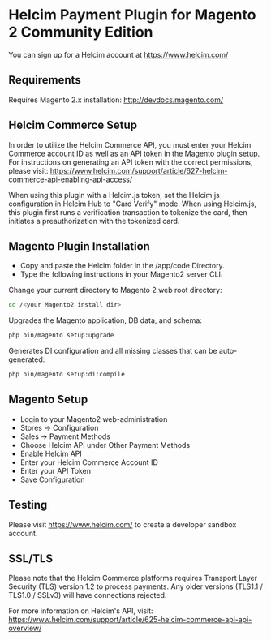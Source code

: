 # Helcim Payment Plugin for Magento 2 Community Edition

You can sign up for a Helcim account at https://www.helcim.com/

## Requirements

Requires Magento 2.x installation: http://devdocs.magento.com/

## Helcim Commerce Setup

In order to utilize the Helcim Commerce API, you must enter your Helcim Commerce account ID as well as an API token in the Magento plugin setup. For instructions on generating an API token with the correct permissions, please visit: https://www.helcim.com/support/article/627-helcim-commerce-api-enabling-api-access/

When using this plugin with a Helcim.js token, set the Helcim.js configuration in Helcim Hub to "Card Verify" mode. When using Helcim.js, this plugin first runs a verification transaction to tokenize the card, then initiates a preauthorization with the tokenized card.

## Magento Plugin Installation

- Copy and paste the Helcim folder in the <your Magento2 install dir>/app/code Directory.
- Type the following instructions in your Magento2 server CLI:

Change your current directory to Magento 2 web root directory:
```bash
cd /<your Magento2 install dir>
```

Upgrades the Magento application, DB data, and schema:
```bash
php bin/magento setup:upgrade
```

Generates DI configuration and all missing classes that can be auto-generated:
```bash
php bin/magento setup:di:compile
```

## Magento Setup

- Login to your Magento2 web-administration
- Stores -> Configuration
- Sales -> Payment Methods
- Choose Helcim API under Other Payment Methods
- Enable Helcim API
- Enter your Helcim Commerce Account ID
- Enter your API Token
- Save Configuration

## Testing

Please visit https://www.helcim.com/ to create a developer sandbox account.

## SSL/TLS

Please note that the Helcim Commerce platforms requires Transport Layer Security (TLS) version 1.2 to process payments. Any older versions (TLS1.1 / TLS1.0 / SSLv3) will have connections rejected.

For more information on Helcim's API, visit: https://www.helcim.com/support/article/625-helcim-commerce-api-api-overview/
